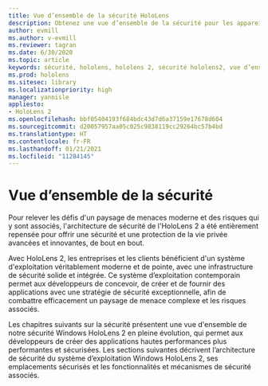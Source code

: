 ```yaml
---
title: Vue d’ensemble de la sécurité HoloLens
description: Obtenez une vue d’ensemble de la sécurité pour les appareils HoloLens de réalité mixte.
author: evmill
ms.author: v-evmill
ms.reviewer: tagran
ms.date: 6/30/2020
ms.topic: article
keywords: sécurité, hololens, hololens 2, sécurité hololens2, vue d’ensemble de la sécurité
ms.prod: hololens
ms.sitesec: library
ms.localizationpriority: high
manager: yannisle
appliesto:
- HoloLens 2
ms.openlocfilehash: bbf05404193f684bdc43d7d6a37159e17678d604
ms.sourcegitcommit: d20057957aa05c025c9838119cc29264bc57b4bd
ms.translationtype: HT
ms.contentlocale: fr-FR
ms.lasthandoff: 01/21/2021
ms.locfileid: "11284145"
---
```

# Vue d’ensemble de la sécurité

Pour relever les défis d'un paysage de menaces moderne et des risques qui y sont associés, l'architecture de sécurité de l'HoloLens 2 a été entièrement repensée pour offrir une sécurité et une protection de la vie privée avancées et innovantes, de bout en bout.

Avec HoloLens 2, les entreprises et les clients bénéficient d'un système d'exploitation véritablement moderne et de pointe, avec une infrastructure de sécurité solide et intégrée. Ce système d’exploitation contemporain permet aux développeurs de concevoir, de créer et de fournir des applications avec une stratégie de sécurité exceptionnelle, afin de combattre efficacement un paysage de menace complexe et les risques associés. 

Les chapitres suivants sur la sécurité présentent une vue d'ensemble de notre sécurité Windows HoloLens 2 en pleine évolution, qui permet aux développeurs de créer des applications hautes performances plus performantes et sécurisées. Les sections suivantes décrivent l’architecture de sécurité du système d’exploitation Windows HoloLens 2, ses emplacements sécurisés et les fonctionnalités et mécanismes de sécurité associés.
